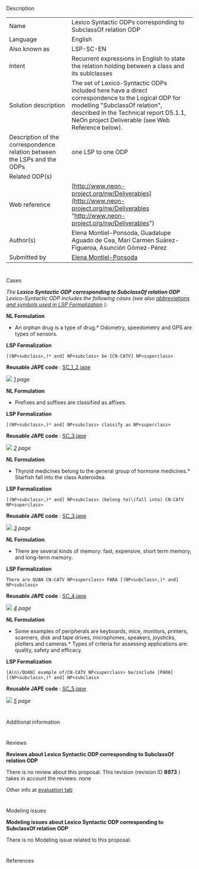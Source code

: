 # 

 Description




|  |  |
| --- | --- |
|  Name  |  Lexico Syntactic ODPs corresponding to SubclassOf relation ODP  |
|  Language  |  English  |
|  Also known as  |  LSP-SC-EN  |
|  Intent  |  Recurrent expressions in English to state the relation holding between a class and its sublclasses  |
|  Solution description  |  The set of Lexico-Syntactic ODPs included here have a direct correspondence to the Logical ODP for modelling "SubclassOf relation", described in the Technical report D5.1.1, NeOn project Deliverable (see Web Reference below).  |
|  Description of the correspondence relation between the LSPs and the ODPs  |  one LSP to one ODP  |
|  Related ODP(s)  |  |
|  Web reference  | [http://www.neon-project.org/nw/Deliverables](http://www.neon-project.org/nw/Deliverables "http://www.neon-project.org/nw/Deliverables")  |
|  Author(s)  |  Elena Montiel-Ponsoda, Guadalupe Aguado de Cea, Mari Carmen Suárez-Figueroa, Asunción Gómez-Pérez  |
|  Submitted by  | [Elena Montiel-Ponsoda](http://ontologydesignpatterns.org/wiki/index.php?title=User:Elena_Montiel-Ponsoda&action=edit&redlink=1 "User:Elena Montiel-Ponsoda (not yet written)")  |



  





# 

 Cases



_The
 __Lexico Syntactic ODP corresponding to SubclassOf relation ODP__ 
 Lexico-Syntactic ODP includes the following cases (see also
 [abbreviations and symbols used in LSP Formalization](../Community/LSPSymbols "Community:LSPSymbols") 
 ):_ 




  







__NL Formulation__ 



* An orphan drug is a type of drug.* Odometry, speedometry and GPS are types of sensors.


__LSP Formalization__ 




```
[(NP<subclass>,)* and] NP<subclass> be [CN-CATV] NP<superclass>

```


__Reusable JAPE code__ 
 :
 [SC\_1\_2.jape](../images/c/c1/SC_1_2.jape "SC 1 2.jape") 






[![](../../../../../images/thumb/8/87/ArrowRight.gif/11px-ArrowRight.gif)](../Image/ArrowRight.gif "ArrowRight.gif")
_[1](../Submissions/Lexico_Syntactic_ODP_corresponding_to_SubclassOf_relation_ODP/1 "Submissions:Lexico Syntactic ODP corresponding to SubclassOf relation ODP/1") 
 page_ 






__NL Formulation__ 



* Prefixes and suffixes are classified as affixes.


__LSP Formalization__ 




```
[(NP<subclass>,)* and] NP<subclass> classify as NP<superclass>

```


__Reusable JAPE code__ 
 :
 [SC\_3.jape](../../images/9/90/SC_3.jape "SC 3.jape") 






[![](../../../../../images/thumb/8/87/ArrowRight.gif/11px-ArrowRight.gif)](../Image/ArrowRight.gif "ArrowRight.gif")
_[2](../Submissions/Lexico_Syntactic_ODP_corresponding_to_SubclassOf_relation_ODP/2 "Submissions:Lexico Syntactic ODP corresponding to SubclassOf relation ODP/2") 
 page_ 






__NL Formulation__ 



* Thyroid medicines belong to the general group of hormone medicines.* Starfish fall into the class Asteroidea.


__LSP Formalization__ 




```
[(NP<subclass>,)* and] NP<subclass> (belong to)\(fall into) CN-CATV NP<superclass>

```


__Reusable JAPE code__ 
 :
 [SC\_3.jape](../../images/9/90/SC_3.jape "SC 3.jape") 






[![](../../../../../images/thumb/8/87/ArrowRight.gif/11px-ArrowRight.gif)](../Image/ArrowRight.gif "ArrowRight.gif")
_[3](../Submissions/Lexico_Syntactic_ODP_corresponding_to_SubclassOf_relation_ODP/3 "Submissions:Lexico Syntactic ODP corresponding to SubclassOf relation ODP/3") 
 page_ 






__NL Formulation__ 



* There are several kinds of memory: fast, expensive, short term memory, and long-term memory.


__LSP Formalization__ 




```
There are QUAN CN-CATV NP<superclass> PARA [(NP<subclass>,)* and] NP<subclass>

```


__Reusable JAPE code__ 
 :
 [SC\_4.jape](../images/5/5f/SC_4.jape "SC 4.jape") 






[![](../../../../../images/thumb/8/87/ArrowRight.gif/11px-ArrowRight.gif)](../Image/ArrowRight.gif "ArrowRight.gif")
_[4](../Submissions/Lexico_Syntactic_ODP_corresponding_to_SubclassOf_relation_ODP/4 "Submissions:Lexico Syntactic ODP corresponding to SubclassOf relation ODP/4") 
 page_ 






__NL Formulation__ 



* Some examples of peripherals are keyboards, mice, monitors, printers, scanners, disk and tape drives, microphones, speakers, joysticks, plotters and cameras.* Types of criteria for assessing applications are: quality, safety and efficacy.


__LSP Formalization__ 




```
[A(n)/QUAN] example of/CN-CATV NP<superclass> be/include [PARA] [(NP<subclass>,)* and] NP<subclass>

```


__Reusable JAPE code__ 
 :
 [SC\_5.jape](../images/d/d5/SC_5.jape "SC 5.jape") 






[![](../../../../../images/thumb/8/87/ArrowRight.gif/11px-ArrowRight.gif)](../Image/ArrowRight.gif "ArrowRight.gif")
_[5](../Submissions/Lexico_Syntactic_ODP_corresponding_to_SubclassOf_relation_ODP/5 "Submissions:Lexico Syntactic ODP corresponding to SubclassOf relation ODP/5") 
 page_ 




# 

 Additional information



# 

 Reviews




__Reviews about Lexico Syntactic ODP corresponding to SubclassOf relation ODP__ 


 There is no review about this proposal.
This revision (revision ID
 __8973__ 
 ) takes in account the reviews: none
 



 Other info at
 [evaluation tab](http://ontologydesignpatterns.org/wiki/index.php?title=Submissions:Lexico_Syntactic_ODP_corresponding_to_SubclassOf_relation_ODP&action=evaluation "http://ontologydesignpatterns.org/wiki/index.php?title=Submissions:Lexico_Syntactic_ODP_corresponding_to_SubclassOf_relation_ODP&action=evaluation") 





  





# 

 Modeling issues




__Modeling issues about Lexico Syntactic ODP corresponding to SubclassOf relation ODP__ 


 There is no Modeling issue related to this proposal.
 




  





# 

 References